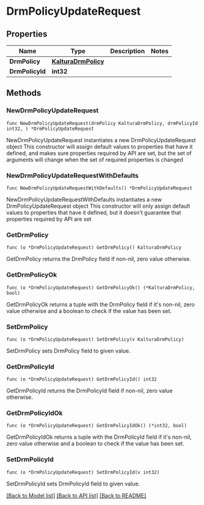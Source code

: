 # DrmPolicyUpdateRequest

## Properties

Name | Type | Description | Notes
------------ | ------------- | ------------- | -------------
**DrmPolicy** | [**KalturaDrmPolicy**](KalturaDrmPolicy.md) |  | 
**DrmPolicyId** | **int32** |  | 

## Methods

### NewDrmPolicyUpdateRequest

`func NewDrmPolicyUpdateRequest(drmPolicy KalturaDrmPolicy, drmPolicyId int32, ) *DrmPolicyUpdateRequest`

NewDrmPolicyUpdateRequest instantiates a new DrmPolicyUpdateRequest object
This constructor will assign default values to properties that have it defined,
and makes sure properties required by API are set, but the set of arguments
will change when the set of required properties is changed

### NewDrmPolicyUpdateRequestWithDefaults

`func NewDrmPolicyUpdateRequestWithDefaults() *DrmPolicyUpdateRequest`

NewDrmPolicyUpdateRequestWithDefaults instantiates a new DrmPolicyUpdateRequest object
This constructor will only assign default values to properties that have it defined,
but it doesn't guarantee that properties required by API are set

### GetDrmPolicy

`func (o *DrmPolicyUpdateRequest) GetDrmPolicy() KalturaDrmPolicy`

GetDrmPolicy returns the DrmPolicy field if non-nil, zero value otherwise.

### GetDrmPolicyOk

`func (o *DrmPolicyUpdateRequest) GetDrmPolicyOk() (*KalturaDrmPolicy, bool)`

GetDrmPolicyOk returns a tuple with the DrmPolicy field if it's non-nil, zero value otherwise
and a boolean to check if the value has been set.

### SetDrmPolicy

`func (o *DrmPolicyUpdateRequest) SetDrmPolicy(v KalturaDrmPolicy)`

SetDrmPolicy sets DrmPolicy field to given value.


### GetDrmPolicyId

`func (o *DrmPolicyUpdateRequest) GetDrmPolicyId() int32`

GetDrmPolicyId returns the DrmPolicyId field if non-nil, zero value otherwise.

### GetDrmPolicyIdOk

`func (o *DrmPolicyUpdateRequest) GetDrmPolicyIdOk() (*int32, bool)`

GetDrmPolicyIdOk returns a tuple with the DrmPolicyId field if it's non-nil, zero value otherwise
and a boolean to check if the value has been set.

### SetDrmPolicyId

`func (o *DrmPolicyUpdateRequest) SetDrmPolicyId(v int32)`

SetDrmPolicyId sets DrmPolicyId field to given value.



[[Back to Model list]](../README.md#documentation-for-models) [[Back to API list]](../README.md#documentation-for-api-endpoints) [[Back to README]](../README.md)


